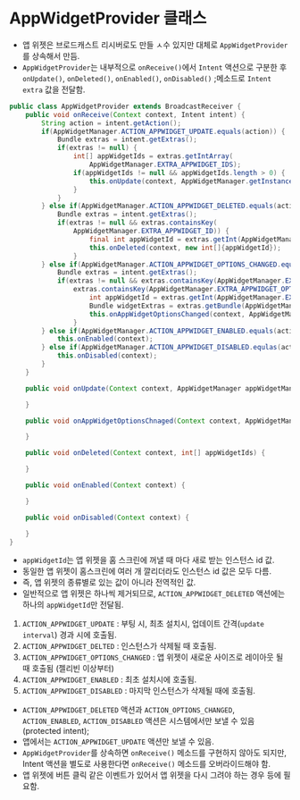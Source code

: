 # AppWidgetProvider 클래스
* 앱 위젯은 브로드캐스트 리시버로도 만들 ㅅ수 있지만 대체로 `AppWidgetProvider`를 상속해서 만듬.
* `AppWidgetProvider`는 내부적으로 `onReceive()`에서 `Intent` 액션으로 구분한 후 `onUpdate()`, `onDeleted()`, `onEnabled()`, `onDisabled()` ;메소드로 `Intent extra` 값을 전달함.


```java
public class AppWidgetProvider extends BroadcastReceiver {
    public void onReceive(Context context, Intent intent) {
        String action = intent.getAction();
        if(AppWidgetManager.ACTION_APPWIDGET_UPDATE.equals(action)) {
            Bundle extras = intent.getExtras();
            if(extras != null) {
                int[] appWidgetIds = extras.getIntArray(
                    AppWidgetManager.EXTRA_APPWIDGET_IDS);
                if(appWidgetIds != null && appWidgetIds.length > 0) {
                    this.onUpdate(context, AppWidgetManager.getInstance(context), appWidgetIds);
                }
            }
        } else if(AppWidgetManager.ACTION_APPWIDGET_DELETED.equals(action)) {
            Bundle extras = intent.getExtras();
            if(extras != null && extras.containsKey(
                AppWidgetManager.EXTRA_APPWIDGET_ID)) {
                    final int appWidgetId = extras.getInt(AppWidgetManager.EXTRA_APPWIDGET_ID);
                    this.onDeleted(context, new int[]{appWidgetId});
                }
        } else if(AppWidgetManager.ACTION_APPWIDGET_OPTIONS_CHANGED.equals(action)) {
            Bundle extras = intent.getExtras();
            if(extras != null && extras.containsKey(AppWidgetManager.EXTRA_APPWIDGET_ID) &&
                extras.containsKey(AppWidgetManager.EXTRA_APPWIDGET_OPTIONS)) {
                    int appWidgetId = extras.getInt(AppWidgetManager.EXTRA_APPWIDGET_ID);
                    Bundle widgetExtras = extras.getBundle(AppWidgetManager.EXTRA_APPWIDGET_OPTIONS);
                    this.onAppWidgetOptionsChanged(context, AppWidgetManager.getInstance(context), appWidgetId, widgetExtras);
                }
        } else if(AppWidgetManager.ACTION_APPWIDGET_ENABLED.equals(action)) {
            this.onEnabled(context);
        } else if(AppWidgetManager.ACTION_APPWIDGET_DISABLED.equlas(action)) {
            this.onDisabled(context);
        }
    }

    public void onUpdate(Context context, AppWidgetManager appWidgetManager, int[] appWidgetIds) {

    }

    public void onAppWidgetOptionsChnaged(Context context, AppWidgetManager appWidgetManager, int appWidgetId, Bundle newOptions) {

    }

    public void onDeleted(Context context, int[] appWidgetIds) {

    }

    public void onEnabled(Context context) {

    }

    public void onDisabled(Context context) {

    }
}
```

* `appWidgetId`는 앱 위젯을 홈 스크린에 꺼낼 때 마다 새로 받는 인스턴스 id 값.
* 동일한 앱 위젯이 홈스크린에 여러 개 깔리더라도 인스턴스 id 값은 모두 다름.
* 즉, 앱 위젯의 종류별로 있는 값이 아니라 전역적인 값.
* 일반적으로 앱 위젯은 하나씩 제거되므로, `ACTION_APPWIDGET_DELETED` 액션에는 하나의 `appWidgetId`만 전달됨.


1) `ACTION_APPWIDGET_UPDATE` : 부팅 시, 최초 설치시, 업데이트 간격(`update interval`) 경과 시에 호출됨.
2) `ACTION_APPWIDGET_DELTED` : 인스턴스가 삭제될 때 호출됨.
3) `ACTION_APPWIDGET_OPTIONS_CHANGED` : 앱 위젯이 새로운 사이즈로 레이아웃 될 때 호출됨 (젤리빈 이상부터)
4) `ACTION_APPWIDGET_ENABLED` : 최초 설치시에 호출됨.
5) `ACTION_APPWIDGET_DISABLED` :  마지막 인스턴스가 삭제될 때에 호출됨.

* `ACTION_APPWIDGET_DELETED` 액션과 `ACTION_OPTIONS_CHANGED`, `ACTION_ENABLED`, `ACTION_DISABLED` 액션은 시스템에서만 보낼 수 있음 (protected intent);
* 앱에서는 `ACTION_APPWIDGET_UPDATE` 액션만 보낼 수 있음.
* `AppWidgetProvider`를 상속하면 `onReceive()` 메소드를 구현하지 않아도 되지만, Intent 액션을 별도로 사용한다면 `onReceive()` 메소드를 오버라이드해야 함.
* 앱 위젯에 버튼 클릭 같은 이벤트가 있어서 앱 위젯을 다시 그려야 하는 경우 등에 필요함.